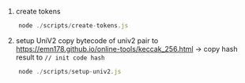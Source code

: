 1. create tokens
```js
    node ./scripts/create-tokens.js
```

2. setup UniV2
copy bytecode of univ2 pair to https://emn178.github.io/online-tools/keccak_256.html
-> copy hash result to `// init code hash`


```js
    node ./scripts/setup-univ2.js
```
